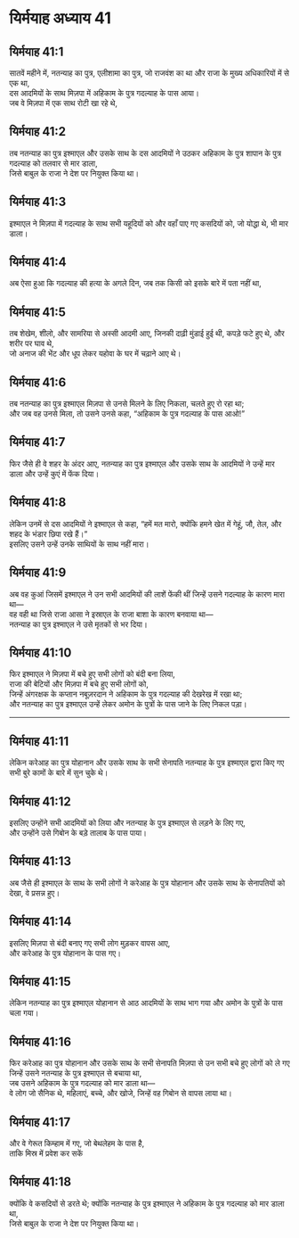 # यिर्मयाह अध्याय 41

## यिर्मयाह 41:1  
सातवें महीने में, नतन्याह का पुत्र, एलीशामा का पुत्र, जो राजवंश का था और राजा के मुख्य अधिकारियों में से एक था,  
दस आदमियों के साथ मिज़पा में अहिकाम के पुत्र गदल्याह के पास आया।  
जब वे मिज़पा में एक साथ रोटी खा रहे थे,

## यिर्मयाह 41:2  
तब नतन्याह का पुत्र इश्माएल और उसके साथ के दस आदमियों ने उठकर अहिकाम के पुत्र शापान के पुत्र गदल्याह को तलवार से मार डाला,  
जिसे बाबुल के राजा ने देश पर नियुक्त किया था।

## यिर्मयाह 41:3  
इश्माएल ने मिज़पा में गदल्याह के साथ सभी यहूदियों को और वहाँ पाए गए कसदियों को, जो योद्धा थे, भी मार डाला।

## यिर्मयाह 41:4  
अब ऐसा हुआ कि गदल्याह की हत्या के अगले दिन, जब तक किसी को इसके बारे में पता नहीं था,

## यिर्मयाह 41:5  
तब शेखेम, शीलो, और सामरिया से अस्सी आदमी आए, जिनकी दाढ़ी मुंडाई हुई थी, कपड़े फटे हुए थे, और शरीर पर घाव थे,  
जो अनाज की भेंट और धूप लेकर यहोवा के घर में चढ़ाने आए थे।

## यिर्मयाह 41:6  
तब नतन्याह का पुत्र इश्माएल मिज़पा से उनसे मिलने के लिए निकला, चलते हुए रो रहा था;  
और जब वह उनसे मिला, तो उसने उनसे कहा, “अहिकाम के पुत्र गदल्याह के पास आओ!”

## यिर्मयाह 41:7  
फिर जैसे ही वे शहर के अंदर आए, नतन्याह का पुत्र इश्माएल और उसके साथ के आदमियों ने उन्हें मार डाला और उन्हें कुएं में फेंक दिया।

## यिर्मयाह 41:8  
लेकिन उनमें से दस आदमियों ने इश्माएल से कहा, “हमें मत मारो, क्योंकि हमने खेत में गेहूं, जौ, तेल, और शहद के भंडार छिपा रखे हैं।”  
इसलिए उसने उन्हें उनके साथियों के साथ नहीं मारा।

## यिर्मयाह 41:9  
अब वह कुआं जिसमें इश्माएल ने उन सभी आदमियों की लाशें फेंकी थीं जिन्हें उसने गदल्याह के कारण मारा था—  
वह वही था जिसे राजा आसा ने इस्राएल के राजा बाशा के कारण बनवाया था—  
नतन्याह का पुत्र इश्माएल ने उसे मृतकों से भर दिया।

## यिर्मयाह 41:10  
फिर इश्माएल ने मिज़पा में बचे हुए सभी लोगों को बंदी बना लिया,  
राजा की बेटियों और मिज़पा में बचे हुए सभी लोगों को,  
जिन्हें अंगरक्षक के कप्तान नबूज़रदान ने अहिकाम के पुत्र गदल्याह की देखरेख में रखा था;  
और नतन्याह का पुत्र इश्माएल उन्हें लेकर अमोन के पुत्रों के पास जाने के लिए निकल पड़ा।

---

## यिर्मयाह 41:11  
लेकिन करेआह का पुत्र योहानान और उसके साथ के सभी सेनापति नतन्याह के पुत्र इश्माएल द्वारा किए गए सभी बुरे कामों के बारे में सुन चुके थे।

## यिर्मयाह 41:12  
इसलिए उन्होंने सभी आदमियों को लिया और नतन्याह के पुत्र इश्माएल से लड़ने के लिए गए,  
और उन्होंने उसे गिबोन के बड़े तालाब के पास पाया।

## यिर्मयाह 41:13  
अब जैसे ही इश्माएल के साथ के सभी लोगों ने करेआह के पुत्र योहानान और उसके साथ के सेनापतियों को देखा, वे प्रसन्न हुए।

## यिर्मयाह 41:14  
इसलिए मिज़पा से बंदी बनाए गए सभी लोग मुड़कर वापस आए,  
और करेआह के पुत्र योहानान के पास गए।

## यिर्मयाह 41:15  
लेकिन नतन्याह का पुत्र इश्माएल योहानान से आठ आदमियों के साथ भाग गया और अमोन के पुत्रों के पास चला गया।

## यिर्मयाह 41:16  
फिर करेआह का पुत्र योहानान और उसके साथ के सभी सेनापति मिज़पा से उन सभी बचे हुए लोगों को ले गए जिन्हें उसने नतन्याह के पुत्र इश्माएल से बचाया था,  
जब उसने अहिकाम के पुत्र गदल्याह को मार डाला था—  
वे लोग जो सैनिक थे, महिलाएं, बच्चे, और खोजे, जिन्हें वह गिबोन से वापस लाया था।

## यिर्मयाह 41:17  
और वे गेरूत किम्हाम में गए, जो बेथलेहम के पास है,  
ताकि मिस्र में प्रवेश कर सकें

## यिर्मयाह 41:18  
क्योंकि वे कसदियों से डरते थे; क्योंकि नतन्याह के पुत्र इश्माएल ने अहिकाम के पुत्र गदल्याह को मार डाला था,  
जिसे बाबुल के राजा ने देश पर नियुक्त किया था।
